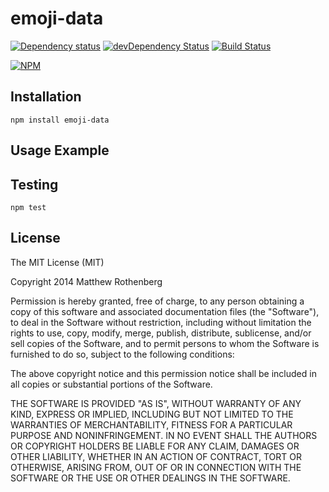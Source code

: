 # emoji-data

[![Dependency status](https://david-dm.org/mroth/emoji-data.png)](https://david-dm.org/mroth/emoji-data)
[![devDependency Status](https://david-dm.org/mroth/emoji-data/dev-status.png)](https://david-dm.org/mroth/emoji-data#info=devDependencies)
[![Build Status](https://secure.travis-ci.org/mroth/emoji-data.png?branch=master)](https://travis-ci.org/mroth/emoji-data)

[![NPM](https://nodei.co/npm/emoji-data.png?downloads=true)](https://npmjs.org/package/emoji-data)

## Installation

    npm install emoji-data

## Usage Example

## Testing

    npm test

## License

The MIT License (MIT)

Copyright 2014 Matthew Rothenberg

Permission is hereby granted, free of charge, to any person obtaining a copy
of this software and associated documentation files (the "Software"), to deal
in the Software without restriction, including without limitation the rights
to use, copy, modify, merge, publish, distribute, sublicense, and/or sell
copies of the Software, and to permit persons to whom the Software is
furnished to do so, subject to the following conditions:

The above copyright notice and this permission notice shall be included in
all copies or substantial portions of the Software.

THE SOFTWARE IS PROVIDED "AS IS", WITHOUT WARRANTY OF ANY KIND, EXPRESS OR
IMPLIED, INCLUDING BUT NOT LIMITED TO THE WARRANTIES OF MERCHANTABILITY,
FITNESS FOR A PARTICULAR PURPOSE AND NONINFRINGEMENT. IN NO EVENT SHALL THE
AUTHORS OR COPYRIGHT HOLDERS BE LIABLE FOR ANY CLAIM, DAMAGES OR OTHER
LIABILITY, WHETHER IN AN ACTION OF CONTRACT, TORT OR OTHERWISE, ARISING FROM,
OUT OF OR IN CONNECTION WITH THE SOFTWARE OR THE USE OR OTHER DEALINGS IN
THE SOFTWARE.